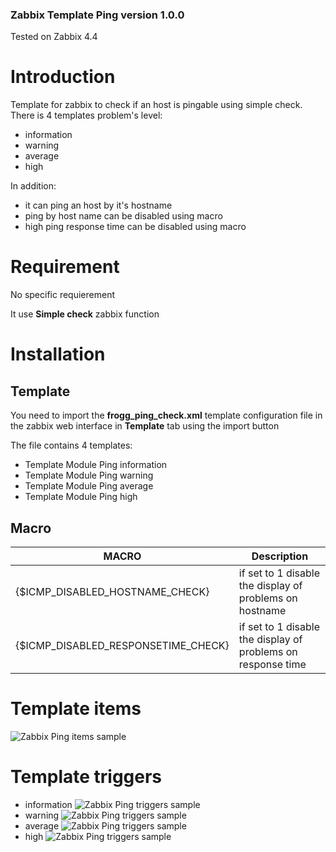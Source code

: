 ### Zabbix Template Ping version 1.0.0

Tested on Zabbix 4.4

# Introduction
Template for zabbix to check if an host is pingable using simple check.
There is 4 templates problem's level:
* information 
* warning
* average
* high

In addition:
* it can ping an host by it's hostname
* ping by host name can be disabled using macro
* high ping response time can be disabled using macro

# Requirement
No specific requierement

It use **Simple check** zabbix function

# Installation

## Template
You need to import the **frogg_ping_check.xml** template configuration file in the zabbix web interface in **Template** tab using the import button

The file contains 4 templates:
* Template Module Ping information 
* Template Module Ping warning
* Template Module Ping average
* Template Module Ping high

## Macro

MACRO | Description
----- | -----------
{$ICMP_DISABLED_HOSTNAME_CHECK} | if set to 1 disable the display of problems on hostname
{$ICMP_DISABLED_RESPONSETIME_CHECK} | if set to 1 disable the display of problems on response time


# Template items
![Zabbix Ping items sample](https://tool.frogg.fr/upload/github/zabbix-ping/items.png)

# Template triggers
* information
![Zabbix Ping triggers sample](https://tool.frogg.fr/upload/github/zabbix-ping/triggers_info.png)
* warning
![Zabbix Ping triggers sample](https://tool.frogg.fr/upload/github/zabbix-ping/triggers_warn.png)
* average
![Zabbix Ping triggers sample](https://tool.frogg.fr/upload/github/zabbix-ping/triggers_avg.png)
* high
![Zabbix Ping triggers sample](https://tool.frogg.fr/upload/github/zabbix-ping/triggers_high.png)
